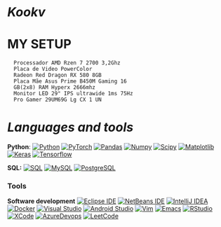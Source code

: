 #                                                                    *Kookv*

#                                                                    **MY SETUP**

      Processador AMD Rzen 7 2700 3,2Ghz 
      Placa de Video PowerColor
      Radeon Red Dragon RX 580 8GB 
      Placa Mãe Asus Prime B450M Gaming 16
      GB(2x8) RAM Hyperx 2666mhz
      Monitor LED 29" IPS ultrawide 1ms 75Hz
      Pro Gamer 29UM69G Lg CX 1 UN


#                                                                    *Languages and tools*

  **Python**:
  [![Python](https://img.shields.io/badge/-Python-black?style=flat&logo=python&link=https://github.com/Beutrano/Python)](https://github.com/https://github.com/Beutrano/Python)
  [![PyTorch](https://img.shields.io/badge/-PyTorch-EE4C2C?style=flat&logo=PyTorch&logoColor=white&link=https://github.com/Beutrano/Python)](https://github.com/Beutrano/Python)
  [![Pandas](https://img.shields.io/badge/-Pandas-150458?style=flat&logo=Pandas&link=https://github.com/Beutrano/Python)](https://github.com/Beutrano/Python)
  [![Numpy](https://img.shields.io/badge/-Numpy-lightgray?style=flat&logo=Numpy&logoColor=white&link=https://github.com/Beutrano/Python)](https://github.com/Beutrano/Python)
  [![Scipy](https://img.shields.io/badge/-Scipy-blue?style=flat&logo=Scipy&logoColor=white&link=https://github.com/Beutrano/Python)](https://github.com/Beutrano/Python)
  [![Matplotlib](https://img.shields.io/badge/-Matplotlib-black?style=flat&logo=Matplotlib&logoColor=white&link=https://github.com/Beutrano/Python)](https://github.com/Beutrano/Python)
  [![Keras](https://img.shields.io/badge/-Keras-D00000?style=flat&logo=Keras&link=https://github.com/Beutrano/Python)](https://github.com/Beutrano/Python)
  [![Tensorflow](https://img.shields.io/badge/-Tensorflow-gray?style=flat&logo=tensorflow&link=https://github.com/Beutrano/Python)](https://github.com/Beutrano/Python) 

  **SQL:**
  [![SQL](https://img.shields.io/badge/-SQL-orange?style=flat&logo=sql&link=https://github.com/Beutrano)](https://github.com/Beutrano)
  [![MySQL](https://img.shields.io/badge/-MySQL-lightgray?style=flat&logo=mysql&link=https://github.com/Beutrano)](https://github.com/Beutrano)
  [![PostgreSQL](https://img.shields.io/badge/-PostgreSQL-blue?style=flat&logo=postgresql&link=https://github.com/Beutrano)](https://github.com/Beutrano)

### Tools

**Software development**
[![Eclipse IDE](https://img.shields.io/badge/-darkblue?style=flat&logo=Eclipse-IDE&logoColor=white&link=https://github.com/Beutrano "Eclipse IDE")](https://github.com/Beutrano)
[![NetBeans IDE](https://img.shields.io/badge/-1B6AC6?style=flat&logo=Apache-NetBeans-IDE&logoColor=white&link=https://github.com/Beutrano "NetBeans IDE")](https://github.com/Beutrano)
[![IntelliJ IDEA](https://img.shields.io/badge/-red?style=flat&logo=IntelliJ-IDEA&logoColor=white&link=https://github.com/Beutrano "IntelliJ IDEA")](https://github.com/Beutrano)
[![Docker](https://img.shields.io/badge/-2496ED?style=flat&logo=Docker&logoColor=white&link=https://github.com/Beutrano "Docker")](https://github.com/Beutrano)
[![Visual Studio](https://img.shields.io/badge/-007ACC?style=flat&logo=Visual-Studio-Code&logoColor=white&link=https://github.com/Beutrano "Visual Studio")](https://github.com/Cmmdx0)
[![Android Studio](https://img.shields.io/badge/-3DDC84?style=flat&logo=Android-Studio&logoColor=white&link=https://github.com/Beutrano "Android Studio" )](https://github.com/Beutrano)
[![Vim](https://img.shields.io/badge/-019733?style=flat&logo=Vim&logoColor=white&link=https://github.com/Beutrano "Vim")](https://github.com/Beutrano)
[![Emacs](https://img.shields.io/badge/-7F5AB6?style=flat&logo=GNU-Emacs&logoColor=white&link=https://github.com/Beutrano "Emacs")](https://github.com/Beutrano)
[![RStudio](https://img.shields.io/badge/-75AADB?style=flat&logo=RStudio&logoColor=white&link=https://github.com/Beutrano "RStudio")](https://github.com/Beutrano)
[![XCode](https://img.shields.io/badge/-1575F9?style=flat&logo=Xcode&logoColor=white&link=https://github.com/Beutrano "XCode")](https://github.com/Beutrano)
[![AzureDevops](https://img.shields.io/badge/-0175C2?style=flat&logo=azureDevops&logoColor=white&link=https://github.com/Beutrano "AzureDevops")](https://github.com/Beutrano)
[![LeetCode](https://img.shields.io/badge/-02569B?style=flat&logo=leetCode&logoColor=white&link=https://github.com/Beutrano "LeetCode")](https://github.com/Beutrano)

